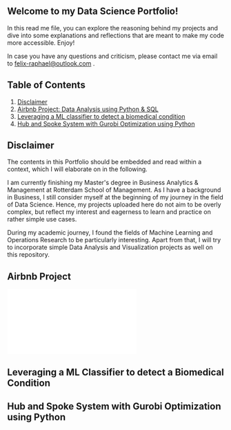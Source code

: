 ## Welcome to my Data Science Portfolio!

In this read me file, you can explore the reasoning behind my projects and dive into some explanations and reflections that are meant to make my code more accessible. Enjoy!

In case you have any questions and criticism, please contact me via email to felix-raphael@outlook.com .


## Table of Contents

1. [Disclaimer](##Disclaimer)
2. [Airbnb Project: Data Analysis using Python & SQL](#airbnb-project)
3. [Leveraging a ML classifier to detect a biomedical condition](#leveraging-a-ml-classifier-to-detect-a-biomedical-condition)
4. [Hub and Spoke System with Gurobi Optimization using Python](#hub-and-spoke-system-with-gurobi-optimization-using-python)


## Disclaimer

The contents in this Portfolio should be embedded and read within a context, which I will elaborate on in the following.

I am currently finishing my Master's degree in Business Analytics & Management at Rotterdam School of Management. As I have a background in Business, I still consider myself at the beginning of my journey in the field of Data Science. Hence, my projects uploaded here do not aim to be overly complex, but reflect my interest and eagerness to learn and practice on rather simple use cases. 

During my academic journey, I found the fields of Machine Learning and Operations Research to be particularly interesting. Apart from that, I will try to incorporate simple Data Analysis and Visualization projects as well on this repository.


## Airbnb Project
![Link to the file](html_files/BioMed_Case_ML_Model_hmtlfile.html)

## Leveraging a ML Classifier to detect a Biomedical Condition

## Hub and Spoke System with Gurobi Optimization using Python
